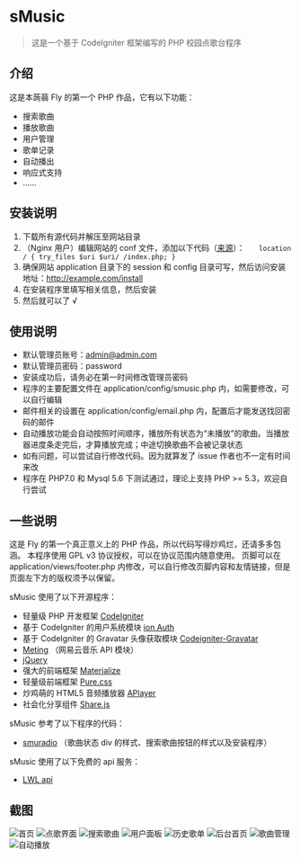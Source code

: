 sMusic
===

> 这是一个基于 CodeIgniter 框架编写的 PHP 校园点歌台程序


介绍
--
这是本蒟蒻 Fly 的第一个 PHP 作品，它有以下功能：

 - 搜索歌曲
 - 播放歌曲
 - 用户管理
 - 歌单记录
 - 自动播出
 - 响应式支持
 - ……
 
安装说明
--
1. 下载所有源代码并解压至网站目录
2. （Nginx 用户）编辑网站的 conf 文件，添加以下代码（[来源][1]）：
`   location / {
        try_files $uri $uri/ /index.php;
    }`
3. 确保网站 application 目录下的 session 和 config 目录可写，然后访问安装地址：http://example.com/install
4. 在安装程序里填写相关信息，然后安装
5. 然后就可以了 √

使用说明
--
 - 默认管理员账号：admin@admin.com
 - 默认管理员密码：password
 - 安装成功后，请务必在第一时间修改管理员密码
 - 程序的主要配置文件在 application/config/smusic.php 内，如需要修改，可以自行编辑
 - 邮件相关的设置在 application/config/email.php 内，配置后才能发送找回密码的邮件
 - 自动播放功能会自动按照时间顺序，播放所有状态为“未播放”的歌曲。当播放器进度条走完后，才算播放完成；中途切换歌曲不会被记录状态
 - 如有问题，可以尝试自行修改代码。因为就算发了 issue 作者也不一定有时间来改
 - 程序在 PHP7.0 和 Mysql 5.6 下测试通过，理论上支持 PHP >= 5.3，欢迎自行尝试

一些说明
--
这是 Fly 的第一个真正意义上的 PHP 作品，所以代码写得炒鸡烂，还请多多包涵。
本程序使用 GPL v3 协议授权，可以在协议范围内随意使用。
页脚可以在 application/views/footer.php 内修改，可以自行修改页脚内容和友情链接，但是页面左下方的版权须予以保留。

sMusic 使用了以下开源程序：
 - 轻量级 PHP 开发框架 [CodeIgniter][2]
 - 基于 CodeIgniter 的用户系统模块 [ion Auth][3]
 - 基于 CodeIgniter 的 Gravatar 头像获取模块 [Codeigniter-Gravatar][4]
 - [Meting][5] （网易云音乐 API 模块）
 - [jQuery][6]
 - 强大的前端框架 [Materialize][7]
 - 轻量级前端框架 [Pure.css][8]
 - 炒鸡萌的 HTML5 音频播放器 [APlayer][9]
 - 社会化分享组件 [Share.js][10]

sMusic 参考了以下程序的代码：
 - [smuradio][11] （歌曲状态 div 的样式、搜索歌曲按钮的样式以及安装程序）

sMusic 使用了以下免费的 api 服务：
 - [LWL api][12]

截图
--
![首页][13]
![点歌界面][14]
![搜索歌曲][15]
![用户面板][16]
![历史歌单][17]
![后台首页][18]
![歌曲管理][19]
![自动播放][20]


  [1]: https://www.nginx.com/resources/wiki/start/topics/recipes/codeigniter/
  [2]: http://codeigniter.org.cn/
  [3]: https://github.com/benedmunds/CodeIgniter-Ion-Auth
  [4]: https://github.com/ivantcholakov/Codeigniter-Gravatar
  [5]: https://github.com/metowolf/Meting
  [6]: https://github.com/jquery/jquery
  [7]: https://github.com/Dogfalo/materialize
  [8]: https://github.com/yahoo/pure
  [9]: https://github.com/DIYgod/APlayer
  [10]: https://github.com/overtrue/share.js
  [11]: https://github.com/AddamsOne/smuradio
  [12]: https://blog.lwl12.com/?s=API
  [13]: https://img.cdn.lwl12.com/images/2017/04/03/1060fd0f2e61fd01771964928c1801b2.jpg
  [14]: https://img.cdn.lwl12.com/images/2017/04/03/418acf632578b781e6d91e2f72062734.jpg
  [15]: https://img.cdn.lwl12.com/images/2017/04/03/ec99a4087e46b025ca9b910770baff6b.jpg
  [16]: https://img.cdn.lwl12.com/images/2017/04/03/bf68c03cb0e43fa7107930bb6d7e19ce.jpg
  [17]: https://img.cdn.lwl12.com/images/2017/04/03/c21d782e12a72d40e008fe1483e97f3e.jpg
  [18]: https://img.cdn.lwl12.com/images/2017/04/03/2955a06220d95d322d895b5f7a3c5318.jpg
  [19]: https://img.cdn.lwl12.com/images/2017/04/03/aec6b0609605c8753b4a237e5dcafc4f.jpg
  [20]: https://img.cdn.lwl12.com/images/2017/04/03/9a3c46e2efce526389fab8aadb5cf812.jpg